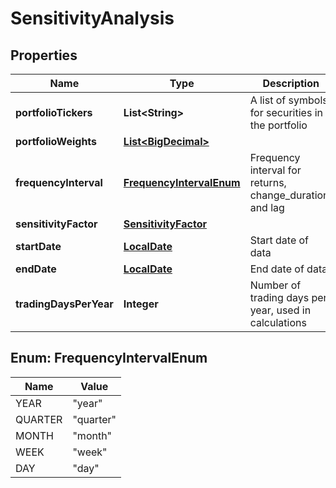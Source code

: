 
# SensitivityAnalysis

## Properties
Name | Type | Description | Notes
------------ | ------------- | ------------- | -------------
**portfolioTickers** | **List&lt;String&gt;** | A list of symbols for securities in the portfolio | 
**portfolioWeights** | [**List&lt;BigDecimal&gt;**](BigDecimal.md) |  | 
**frequencyInterval** | [**FrequencyIntervalEnum**](#FrequencyIntervalEnum) | Frequency interval for returns, change_duration, and lag | 
**sensitivityFactor** | [**SensitivityFactor**](SensitivityFactor.md) |  | 
**startDate** | [**LocalDate**](LocalDate.md) | Start date of data |  [optional]
**endDate** | [**LocalDate**](LocalDate.md) | End date of data |  [optional]
**tradingDaysPerYear** | **Integer** | Number of trading days per year, used in calculations |  [optional]


<a name="FrequencyIntervalEnum"></a>
## Enum: FrequencyIntervalEnum
Name | Value
---- | -----
YEAR | &quot;year&quot;
QUARTER | &quot;quarter&quot;
MONTH | &quot;month&quot;
WEEK | &quot;week&quot;
DAY | &quot;day&quot;



